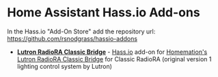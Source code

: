# Home Assistant Hass.io Add-ons

In the Hass.io "Add-On Store" add the repository url: https://github.com/rsnodgrass/hassio-addons

- **[Lutron RadioRA Classic Bridge](https://github.com/rsnodgrass/hassio-addons/tree/master/radiora-classic-bridge)**  - [Hass.io](https://www.home-assistant.io/hassio/) add-on for [Homemation's Lutron RadioRA Classic Bridge](https://github.com/homemations/SmartThings) for Classic RadioRA (original version 1 lighting control system by Lutron)
